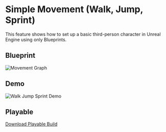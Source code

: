 # Simple Movement (Walk, Jump, Sprint)

This feature shows how to set up a basic third-person character in Unreal Engine using only Blueprints.

## Blueprint
![Movement Graph](Blueprints/movement_graph.png)

## Demo
![Walk Jump Sprint Demo](Gifs/demo_walk_jump_sprint.gif)

## Playable
[Download Playable Build](PlayableBuild/SimpleMovement.exe)
